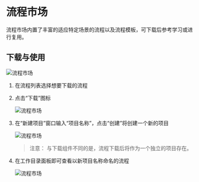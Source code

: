 # 流程市场

流程市场内置了丰富的适应特定场景的流程以及流程模板，可下载后参考学习或进行复用。

## 下载与使用 

![流程市场](https://docimages.blob.core.chinacloudapi.cn/images/Studio/Market/flowmarket20201019.pngg)

1. 在流程列表选择想要下载的流程
2. 点击“下载”图标

    ![流程市场](https://docimages.blob.core.chinacloudapi.cn/images/Studio/Market/flowmarketdown20201019.png)

3. 在“新建项目”窗口输入“项目名称”，点击“创建”将创建一个新的项目

    ![流程市场](https://docimages.blob.core.chinacloudapi.cn/images/Studio/Market/newitem20201019.png)

    >注意：
    >与下载组件不同的是，流程下载后将作为一个独立的项目存在。

4. 在工作目录面板即可查看以新项目名称命名的流程

    ![流程市场](https://docimages.blob.core.chinacloudapi.cn/images/Studio/Market/newitemdone20201019.png)
